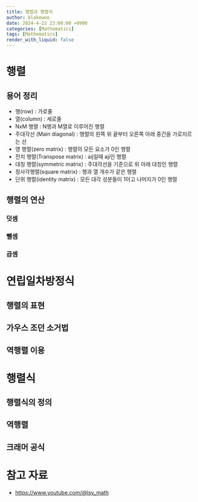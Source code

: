```yaml
---
title: 행렬과 행렬식
author: blakewoo
date: 2024-4-22 23:00:00 +0900
categories: [Mathematics]
tags: [Mathematics]
render_with_liquid: false
---
```


# 행렬

## 용어 정리
- 행(row) : 가로줄
- 열(column) : 세로줄
- NxM 행렬 : N행과 M열로 이루어진 행렬
- 주대각선 (Main diagonal) : 행렬의 왼쪽 위 끝부터 오른쪽 아래 중간을 가로지르는 선
- 영 행렬(zero matrix) : 행렬의 모든 요소가 0인 행렬
- 전치 행렬(Transpose matrix) : aij일때 aji인 행렬
- 대칭 행렬(symmetric matrix) : 주대각선을 기준으로 위 아래 대칭인 행렬
- 정사각행렬(square matrix) : 행과 열 개수가 같은 행렬
- 단위 행렬(identity matrix) : 모든 대각 성분들이 1이고 나머지가 0인 행렬

## 행렬의 연산
### 덧셈

### 뺄셈

### 곱셈




# 연립일차방정식
## 행렬의 표현

## 가우스 조던 소거법

## 역행렬 이용



# 행렬식
## 행렬식의 정의

## 역행렬

## 크래머 공식



# 참고 자료
- https://www.youtube.com/@lsy_math
